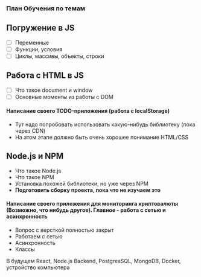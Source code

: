 ### План Обучения по темам

## Погружение в JS 
 - [ ] Переменные
 - [ ] Функции, условия
 - [ ] Циклы, массивы, объекты, строки
## Работа с HTML в JS 
- [ ] Что такое document и window
- [ ] Основные моменты из работы с DOM

#### Написание своего TODO-приложения (работа с localStorage)
- Тут надо попробовать использовать какую-нибудь библиотеку (пока через CDN)
- На этом этапе должно быть очень хорошее понимание HTML/CSS

## Node.js и NPM
-  Что такое Node.js
-  Что такое NPM
-  Установка похожей библиотеки, но уже через NPM 
- **Подготовить сборку проекта, пока что не изучаем это**


#### Написание своего приложения для мониторинга криптовалюты (Возможно, что нибудь другое). Главное - работа с сетью и асинхронность
- Вопрос с версткой полностью закрыт
- Работаем с сетью
- Асинхронность
- Классы


В будущем
React, Node.js Backend, PostgresSQL, MongoDB, Docker, устройство компьютера
